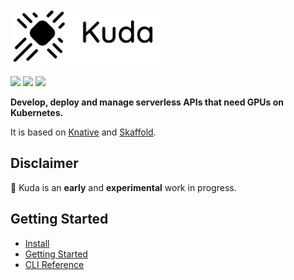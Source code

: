 <img src="docs/images/logo.png" width="241" height="90"/>

[![](https://circleci.com/gh/cyrildiagne/kuda/tree/master.svg?style=shield&circle-token=b14f5838ae2acabe21a8255070507f7e36ba510b)](https://circleci.com/gh/cyrildiagne/kuda)
[![](https://goreportcard.com/badge/github.com/cyrildiagne/kuda?v1)](https://goreportcard.com/report/github.com/cyrildiagne/kuda)
[![](https://img.shields.io/github/v/release/cyrildiagne/kuda?include_prereleases)](https://github.com/cyrildiagne/kuda/releases)

**Develop, deploy and manage serverless APIs that need GPUs on Kubernetes.**

It is based on [Knative](https://knative.dev) and [Skaffold](https://skaffold.dev).

## Disclaimer

🧪 Kuda is an **early** and **experimental** work in progress.

## Getting Started

- [Install](docs/install.md)
- [Getting Started](docs/getting_started.md)
- [CLI Reference](docs/cli.md)